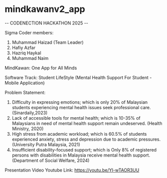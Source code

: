 # mindkawanv2_app

-- CODENECTION HACKATHON 2025 --

Sigma Coder members:
1. Muhammad Haizad (Team Leader)
2. Hafiy Azfar
3. Hazriq Haykal
4. Muhammad Naim
   
MindKawan: One App for All Minds

Software Track: Student LifeStyle (Mental Health Support For Student - Mobile Application)

Problem Statement: 
1. Difficulty in expressing emotions; which is only 20% of Malaysian students experiencing mental health issues seek professional care. (Sinardaily,2023)
2. Lack of accessible tools for mental health; which is 10-35% of Malaysians in need of mental health support remain undeserved. (Health Ministry, 2020)
3. High stress from academic workload; which is 60.5% of students experienced anxiety, stress and depression due to academic pressures. (University Putra Malaysia, 2021)
4. Insufficient disability-focused support; which is Only 8% of registered persons with disabilities in Malaysia receive mental health support. (Department of Social Welfare, 2024) 

Presentation Video Youtube Link: https://youtu.be/YI-wTAOR3UU 
